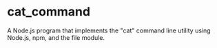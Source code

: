# cat_command
A Node.js program that implements the "cat" command line utility using Node.js, npm, and the file module.
